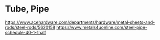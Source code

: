 # Tube, Pipe
https://www.acehardware.com/departments/hardware/metal-sheets-and-rods/steel-rods/5620158
https://www.metals4uonline.com/steel-pipe-schedule-40-1-1half
